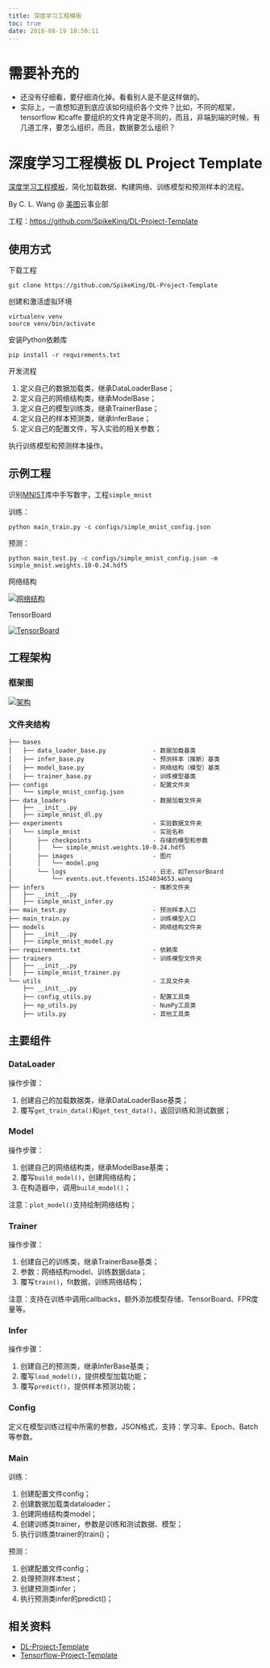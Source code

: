 ```yaml
---
title: 深度学习工程模板
toc: true
date: 2018-08-19 18:59:11
---
```


# 需要补充的

- 还没有仔细看，要仔细消化掉。看看别人是不是这样做的。
- 实际上，一直想知道到底应该如何组织各个文件？比如，不同的框架，tensorflow 和caffe 要组织的文件肯定是不同的，而且，非端到端的时候，有几道工序，要怎么组织，而且，数据要怎么组织？



# 深度学习工程模板 DL Project Template


[深度学习工程模板](https://github.com/SpikeKing/DL-Project-Template)，简化加载数据、构建网络、训练模型和预测样本的流程。

By C. L. Wang @ [美图](http://www.meipai.com/)云事业部

工程：<https://github.com/SpikeKing/DL-Project-Template>

## 使用方式

下载工程

```
git clone https://github.com/SpikeKing/DL-Project-Template
```

创建和激活虚拟环境

```
virtualenv venv
source venv/bin/activate
```

安装Python依赖库

```
pip install -r requirements.txt
```

开发流程

1. 定义自己的数据加载类，继承DataLoaderBase；
2. 定义自己的网络结构类，继承ModelBase；
3. 定义自己的模型训练类，继承TrainerBase；
4. 定义自己的样本预测类，继承InferBase；
5. 定义自己的配置文件，写入实验的相关参数；

执行训练模型和预测样本操作。

## 示例工程

识别[MNIST](http://yann.lecun.com/exdb/mnist/)库中手写数字，工程`simple_mnist`

训练：

```
python main_train.py -c configs/simple_mnist_config.json
```

预测：

```
python main_test.py -c configs/simple_mnist_config.json -m simple_mnist.weights.10-0.24.hdf5
```

网络结构

[![网络结构](https://github.com/SpikeKing/DL-Project-Template/raw/master/doc/model.png)](https://github.com/SpikeKing/DL-Project-Template/blob/master/doc/model.png)

TensorBoard

[![TensorBoard](https://github.com/SpikeKing/DL-Project-Template/raw/master/doc/tb.png)](https://github.com/SpikeKing/DL-Project-Template/blob/master/doc/tb.png)

## 工程架构

### 框架图

[![架构](https://github.com/SpikeKing/DL-Project-Template/raw/master/doc/arc.png)](https://github.com/SpikeKing/DL-Project-Template/blob/master/doc/arc.png)

### 文件夹结构

```
├── bases
│   ├── data_loader_base.py             - 数据加载基类
│   ├── infer_base.py                   - 预测样本（推断）基类
│   ├── model_base.py                   - 网络结构（模型）基类
│   ├── trainer_base.py                 - 训练模型基类
├── configs                             - 配置文件夹
│   └── simple_mnist_config.json
├── data_loaders                        - 数据加载文件夹
│   ├── __init__.py
│   ├── simple_mnist_dl.py
├── experiments                         - 实验数据文件夹
│   └── simple_mnist                    - 实验名称
│       ├── checkpoints                 - 存储的模型和参数
│       │   └── simple_mnist.weights.10-0.24.hdf5
│       ├── images                      - 图片
│       │   └── model.png
│       └── logs                        - 日志，如TensorBoard
│           └── events.out.tfevents.1524034653.wang
├── infers                              - 推断文件夹
│   ├── __init__.py
│   ├── simple_mnist_infer.py
├── main_test.py                        - 预测样本入口
├── main_train.py                       - 训练模型入口
├── models                              - 网络结构文件夹
│   ├── __init__.py
│   ├── simple_mnist_model.py
├── requirements.txt                    - 依赖库
├── trainers                            - 训练模型文件夹
│   ├── __init__.py
│   ├── simple_mnist_trainer.py
└── utils                               - 工具文件夹
    ├── __init__.py
    ├── config_utils.py                 - 配置工具类
    ├── np_utils.py                     - NumPy工具类
    ├── utils.py                        - 其他工具类
```

## 主要组件

### DataLoader

操作步骤：

1. 创建自己的加载数据类，继承DataLoaderBase基类；
2. 覆写`get_train_data()`和`get_test_data()`，返回训练和测试数据；

### Model

操作步骤：

1. 创建自己的网络结构类，继承ModelBase基类；
2. 覆写`build_model()`，创建网络结构；
3. 在构造器中，调用`build_model()`；

注意：`plot_model()`支持绘制网络结构；

### Trainer

操作步骤：

1. 创建自己的训练类，继承TrainerBase基类；
2. 参数：网络结构model、训练数据data；
3. 覆写`train()`，fit数据，训练网络结构；

注意：支持在训练中调用callbacks，额外添加模型存储、TensorBoard、FPR度量等。

### Infer

操作步骤：

1. 创建自己的预测类，继承InferBase基类；
2. 覆写`load_model()`，提供模型加载功能；
3. 覆写`predict()`，提供样本预测功能；

### Config

定义在模型训练过程中所需的参数，JSON格式，支持：学习率、Epoch、Batch等参数。

### Main

训练：

1. 创建配置文件config；
2. 创建数据加载类dataloader；
3. 创建网络结构类model；
4. 创建训练类trainer，参数是训练和测试数据、模型；
5. 执行训练类trainer的train()；

预测：

1. 创建配置文件config；
2. 处理预测样本test；
3. 创建预测类infer；
4. 执行预测类infer的predict()；










## 相关资料

- [DL-Project-Template](https://github.com/SpikeKing/DL-Project-Template)
- [Tensorflow-Project-Template](https://github.com/MrGemy95/Tensorflow-Project-Template)
